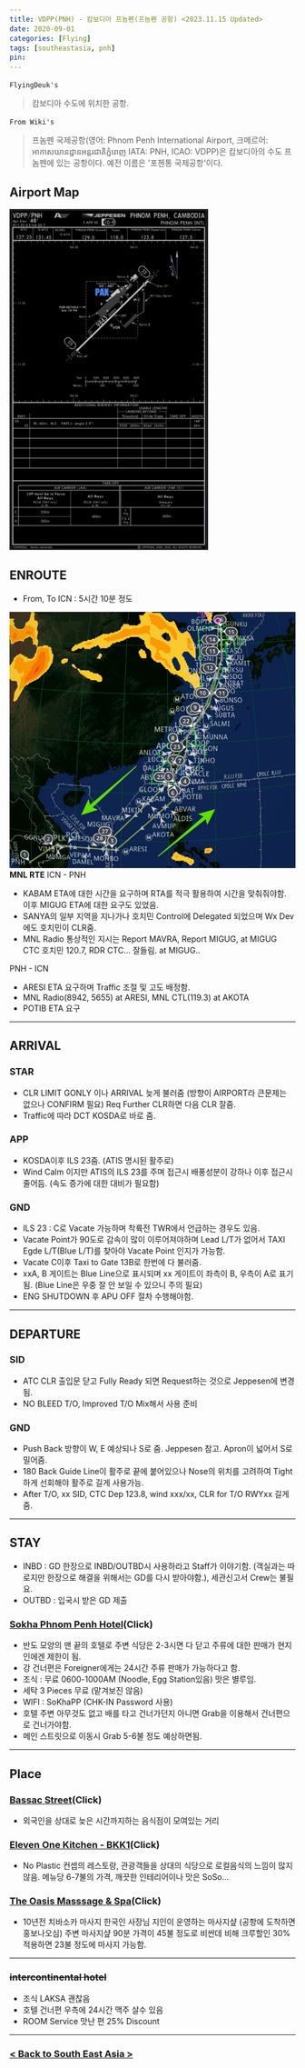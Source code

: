 ```yaml
---
title: VDPP(PNH) - 캄보디아 프놈펜(프놈펜 공항) <2023.11.15 Updated>
date: 2020-09-01
categories: [Flying]
tags: [southeastasia, pnh]
pin:
---
```


`FlyingDeuk's`
> 캄보디아 수도에 위치한 공항.

`From Wiki's`
> 프놈펜 국제공항(영어: Phnom Penh International Airport, 크메르어: អាកាសយានដ្ឋានអន្តរជាតិភ្នំពេញ IATA: PNH, ICAO: VDPP)은 캄보디아의 수도 프놈펜에 있는 공항이다. 예전 이름은 '포첸통 국제공항'이다.

## Airport Map
![pnh](/img/flying/airport/pnh_ap.jpg)


## ENROUTE
- From, To ICN : 5시간 10분 정도

![pnh](/img/flying/airport/icnpnh.jpg) 
**MNL RTE**
ICN - PNH
- KABAM ETA에 대한 시간을 요구하며 RTA를 적극 활용하여 시간을 맞춰줘야함. 이후 MIGUG ETA에 대한 요구도 있었음. 
- SANYA의 일부 지역을 지나가나 호치민 Control에 Delegated 되었으며 Wx Dev에도 호치민이 CLR줌. 
- MNL Radio 통상적인 지시는 Report MAVRA, Report MIGUG, at MIGUG CTC 호치민 120.7, RDR CTC... 잘들림. at MIGUG..

PNH - ICN
- ARESI ETA 요구하며 Traffic 조절 및 고도 배정함. 
- MNL Radio(8942, 5655) at ARESI, MNL CTL(119.3) at AKOTA
- POTIB ETA 요구

---------

## ARRIVAL
### STAR
- CLR LIMIT GONLY 이나 ARRIVAL 늦게 불러줌 (방향이 AIRPORT라 큰문제는 없으나 CONFIRM 필요) Req Further CLR하면 다음 CLR 잘줌. 
- Traffic에 따라 DCT KOSDA로 바로 줌. 

### APP
- KOSDA이후 ILS 23줌. (ATIS 명시된 활주로)
- Wind Calm 이지만 ATIS의 ILS 23를 주며 접근시 배풍성분이 강하나 이후 접근시 줄어듬. (속도 증가에 대한 대비가 필요함)

### GND
- ILS 23 : C로 Vacate 가능하며 착륙전 TWR에서 언급하는 경우도 있음. 
- Vacate Point가 90도로 감속이 많이 이루어져야하며 Lead L/T가 없어서 TAXI Egde L/T(Blue L/T)를 찾아야 Vacate Point 인지가 가능함. 
- Vacate C이후 Taxi to Gate 13B로 한번에 다 불러줌. 
- xxA, B 게이트는 Blue Line으로 표시되며 xx 게이트이 좌측이 B, 우측이 A로 표기됨. (Blue Line은 우중 잘 안 보일 수 있으니 주의 필요) 
- ENG SHUTDOWN 후 APU OFF 절차 수행해야함. 

-------

## DEPARTURE
### SID
- ATC CLR 출입문 닫고 Fully Ready 되면 Request하는 것으로 Jeppesen에 변경됨. 
- NO BLEED T/O, Improved T/O Mix해서 사용 준비 

### GND
- Push Back 방향이 W, E 예상되나 S로 줌. Jeppesen 참고. Apron이 넓어서 S로 밀어줌. 
- 180 Back Guide Line이 활주로 끝에 붙어있으나 Nose의 위치를 고려하여 Tight하게 선회해야 활주로 길게 사용가능.  
- After T/O, xx SID, CTC Dep 123.8, wind xxx/xx, CLR for T/O RWYxx 길게 줌. 

---------

## STAY

- INBD : GD 한장으로 INBD/OUTBD시 사용하라고 Staff가 이야기함. (객실과는 따로지만 한장으로 해결을 위해서는 GD를 다시 받아야함.), 세관신고서 Crew는 불필요.
- OUTBD : 입국시 받은 GD 제출 

### [Sokha Phnom Penh Hotel](https://maps.app.goo.gl/bdrd8XnDdyujsTNNA)(Click)
- 반도 모양의 맨 끝의 호텔로 주변 식당은 2-3시면 다 닫고 주류에 대한 판매가 현지인에겐 제한이 됨. 
- 강 건너편은 Foreigner에게는 24시간 주류 판매가 가능하다고 함. 
- 조식 : 무료 0600-1000AM (Noodle, Egg Station있음) 맛은 별루임. 
- 세탁 3 Pieces 무료 (맡겨보진 않음)
- WIFI : SoKhaPP (CHK-IN Password 사용)
- 호텔 주변 아무것도 없고 배를 타고 건너가던지 아니면 Grab을 이용해서 건너편으로 건너가야함. 
- 메인 스트릿으로 이동시 Grab 5-6불 정도 예상하면됨. 

-------------

## Place

### [Bassac Street](https://maps.app.goo.gl/fUovjv6YTSkA9cxs6)(Click)
- 외국인을 상대로 늦은 시간까지하는 음식점이 모여있는 거리

### [Eleven One Kitchen - BKK1](https://maps.app.goo.gl/gMisAEJkA1Q1eq677)(Click)
- No Plastic 컨셉의 레스토랑, 관광객들을 상대의 식당으로 로컬음식의 느낌이 많지 않음. 메뉴당 6-7불의 가격, 깨끗한 인테리어이나 맛은 SoSo...

### [The Oasis Masssage & Spa](https://maps.app.goo.gl/k7Pw8rDaXTa2pqeN7)(Click)
- 10년전 치바소카 마사지 한국인 사장님 지인이 운영하는 마사지샾 (공항에 도착하면 홍보나오심) 주변 마사지샾 90분 가격이 45불 정도로 비싼데 비해 크루할인 30% 적용하면 23불 정도에 마사지 가능함. 


--------------


### ~~intercontinental hotel~~
- 조식 LAKSA 괜찮음
- 호텔 건너편 우측에 24시간 맥주 살수 있음
- ROOM Service 맛난 편 25% Discount

----

### [< Back to South East Asia >](/posts/SouthEastAsia/)
